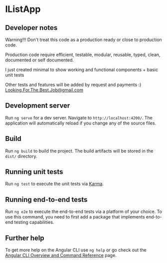 # IListApp
## Developer notes

Warning!!! Don't treat this code as a production ready or close to production code.

Production code require efficient, testable, modular, reusable, typed, clean, documented or self documented.

I just created minimal to show working and functional components + basic unit tests

Other tests and features will be added by request and payments :)
[Looking.For.The.Best.Job@gmail.com](mailto:Looking.For.The.Best.Job@gmail.com)

## Development server

Run `ng serve` for a dev server. Navigate to `http://localhost:4200/`. The application will automatically reload if you
change any of the source files.

## Build

Run `ng build` to build the project. The build artifacts will be stored in the `dist/` directory.

## Running unit tests

Run `ng test` to execute the unit tests via [Karma](https://karma-runner.github.io).

## Running end-to-end tests

Run `ng e2e` to execute the end-to-end tests via a platform of your choice. To use this command, you need to first add a
package that implements end-to-end testing capabilities.

## Further help

To get more help on the Angular CLI use `ng help` or go check out
the [Angular CLI Overview and Command Reference](https://angular.io/cli) page.
